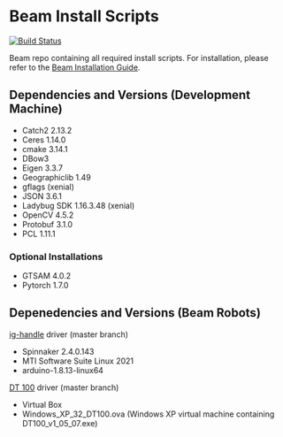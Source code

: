 # Beam Install Scripts
[![Build Status](https://travis-ci.com/BEAMRobotics/beam_install_scripts.svg?token=zshhVvp9R3DJ7YGGYs6z&branch=master)](https://travis-ci.com/BEAMRobotics/beam_install_scripts)

Beam repo containing all required install scripts. For installation, please refer to the [Beam Installation Guide](https://github.com/BEAMRobotics/beam_robotics/wiki/Beam-Robotics-Installation-Guide).

## Dependencies and Versions (Development Machine)
- Catch2 2.13.2
- Ceres 1.14.0
- cmake 3.14.1
- DBow3
- Eigen 3.3.7
- Geographiclib 1.49
- gflags (xenial)
- JSON 3.6.1
- Ladybug SDK 1.16.3.48 (xenial)
- OpenCV 4.5.2
- Protobuf 3.1.0
- PCL 1.11.1

### Optional Installations
- GTSAM 4.0.2
- Pytorch 1.7.0

## Depenedencies and Versions (Beam Robots)
[ig-handle](https://github.com/BEAMRobotics/ig_handle.git) driver (master branch)
- Spinnaker 2.4.0.143
- MTI Software Suite Linux 2021
- arduino-1.8.13-linux64

[DT 100](https://github.com/BEAMRobotics/dt100_driver.git) driver (master branch)
- Virtual Box
- Windows_XP_32_DT100.ova (Windows XP virtual machine containing DT100_v1_05_07.exe)
